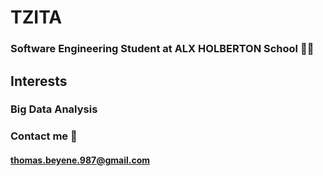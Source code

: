 # TZITA
### Software Engineering Student at ALX HOLBERTON School 👨‍🎓

## Interests
### Big Data Analysis

### Contact me 📧
#### thomas.beyene.987@gmail.com

